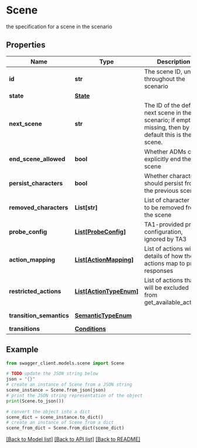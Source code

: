 # Scene

the specification for a scene in the scenario

## Properties

Name | Type | Description | Notes
------------ | ------------- | ------------- | -------------
**id** | **str** | The scene ID, unique throughout the scenario | 
**state** | [**State**](State.md) |  | [optional] 
**next_scene** | **str** | The ID of the default next scene in the scenario; if empty or missing, then by default this is the last scene. | [optional] 
**end_scene_allowed** | **bool** | Whether ADMs can explicitly end the scene | 
**persist_characters** | **bool** | Whether characters should persist from the previous scene | [optional] 
**removed_characters** | **List[str]** | List of character ids to be removed from the scene | [optional] 
**probe_config** | [**List[ProbeConfig]**](ProbeConfig.md) | TA1-provided probe configuration, ignored by TA3 | [optional] 
**action_mapping** | [**List[ActionMapping]**](ActionMapping.md) | List of actions with details of how those actions map to probe responses | 
**restricted_actions** | [**List[ActionTypeEnum]**](ActionTypeEnum.md) | List of actions that will be excluded from get_available_actions | [optional] 
**transition_semantics** | [**SemanticTypeEnum**](SemanticTypeEnum.md) |  | [optional] [default to SemanticTypeEnum.AND]
**transitions** | [**Conditions**](Conditions.md) |  | [optional] 

## Example

```python
from swagger_client.models.scene import Scene

# TODO update the JSON string below
json = "{}"
# create an instance of Scene from a JSON string
scene_instance = Scene.from_json(json)
# print the JSON string representation of the object
print(Scene.to_json())

# convert the object into a dict
scene_dict = scene_instance.to_dict()
# create an instance of Scene from a dict
scene_from_dict = Scene.from_dict(scene_dict)
```
[[Back to Model list]](../README.md#documentation-for-models) [[Back to API list]](../README.md#documentation-for-api-endpoints) [[Back to README]](../README.md)


